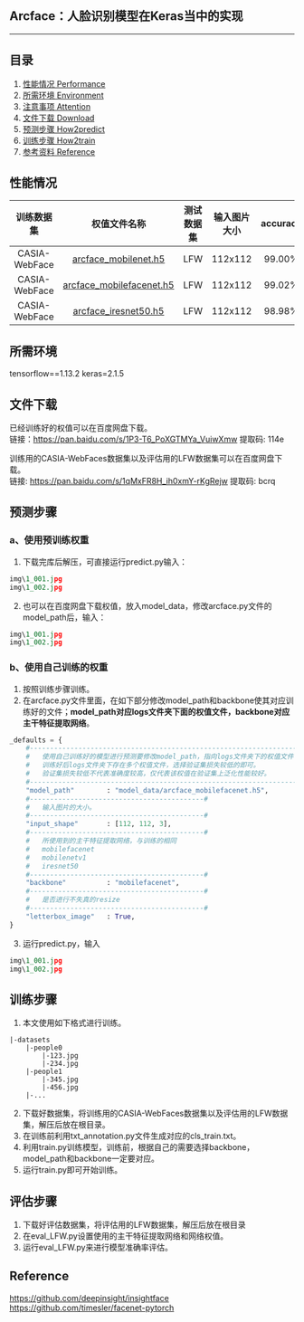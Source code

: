 ## Arcface：人脸识别模型在Keras当中的实现
---

## 目录
1. [性能情况 Performance](#性能情况)
2. [所需环境 Environment](#所需环境)
3. [注意事项 Attention](#注意事项)
4. [文件下载 Download](#文件下载)
5. [预测步骤 How2predict](#预测步骤)
6. [训练步骤 How2train](#训练步骤)
7. [参考资料 Reference](#Reference)

## 性能情况
| 训练数据集 | 权值文件名称 | 测试数据集 | 输入图片大小 | accuracy | Validation rate |
| :-----: | :-----: | :------: | :------: | :------: | :------: |
| CASIA-WebFace | [arcface_mobilenet.h5](https://github.com/bubbliiiing/arcface-keras/releases/download/v1.0/arcface_mobilenet.h5) | LFW | 112x112 | 99.00% |  0.95200+-0.02237 @ FAR=0.00100 |
| CASIA-WebFace | [arcface_mobilefacenet.h5](https://github.com/bubbliiiing/arcface-keras/releases/download/v1.0/arcface_mobilefacenet.h5) | LFW | 112x112 | 99.02% | 0.96500+-0.01344 @ FAR=0.00133 |
| CASIA-WebFace | [arcface_iresnet50.h5](https://github.com/bubbliiiing/arcface-keras/releases/download/v1.0/arcface_iresnet50.h5) | LFW | 112x112 | 98.98% | 0.92967+-0.01935 @ FAR=0.00133 |

## 所需环境
tensorflow==1.13.2
keras=2.1.5

## 文件下载
已经训练好的权值可以在百度网盘下载。    
链接：https://pan.baidu.com/s/1P3-T6_PoXGTMYa_VuiwXmw 提取码: 114e

训练用的CASIA-WebFaces数据集以及评估用的LFW数据集可以在百度网盘下载。    
链接: https://pan.baidu.com/s/1qMxFR8H_ih0xmY-rKgRejw 提取码: bcrq   

## 预测步骤
### a、使用预训练权重
1. 下载完库后解压，可直接运行predict.py输入：
```python
img\1_001.jpg
img\1_002.jpg
```  
2. 也可以在百度网盘下载权值，放入model_data，修改arcface.py文件的model_path后，输入：
```python
img\1_001.jpg
img\1_002.jpg
```  
### b、使用自己训练的权重
1. 按照训练步骤训练。  
2. 在arcface.py文件里面，在如下部分修改model_path和backbone使其对应训练好的文件；**model_path对应logs文件夹下面的权值文件，backbone对应主干特征提取网络**。  
```python
_defaults = {
    #--------------------------------------------------------------------------#
    #   使用自己训练好的模型进行预测要修改model_path，指向logs文件夹下的权值文件
    #   训练好后logs文件夹下存在多个权值文件，选择验证集损失较低的即可。
    #   验证集损失较低不代表准确度较高，仅代表该权值在验证集上泛化性能较好。
    #--------------------------------------------------------------------------#
    "model_path"        : "model_data/arcface_mobilefacenet.h5",
    #-------------------------------------------#
    #   输入图片的大小。
    #-------------------------------------------#
    "input_shape"       : [112, 112, 3],
    #-------------------------------------------#
    #   所使用到的主干特征提取网络，与训练的相同
    #   mobilefacenet
    #   mobilenetv1
    #   iresnet50
    #-------------------------------------------#
    "backbone"          : "mobilefacenet",
    #-------------------------------------------#
    #   是否进行不失真的resize
    #-------------------------------------------#
    "letterbox_image"   : True,
}
```
3. 运行predict.py，输入  
```python
img\1_001.jpg
img\1_002.jpg
```  

## 训练步骤
1. 本文使用如下格式进行训练。
```
|-datasets
    |-people0
        |-123.jpg
        |-234.jpg
    |-people1
        |-345.jpg
        |-456.jpg
    |-...
```  
2. 下载好数据集，将训练用的CASIA-WebFaces数据集以及评估用的LFW数据集，解压后放在根目录。
3. 在训练前利用txt_annotation.py文件生成对应的cls_train.txt。  
4. 利用train.py训练模型，训练前，根据自己的需要选择backbone，model_path和backbone一定要对应。
5. 运行train.py即可开始训练。

## 评估步骤
1. 下载好评估数据集，将评估用的LFW数据集，解压后放在根目录
2. 在eval_LFW.py设置使用的主干特征提取网络和网络权值。
3. 运行eval_LFW.py来进行模型准确率评估。

## Reference
https://github.com/deepinsight/insightface  
https://github.com/timesler/facenet-pytorch   

